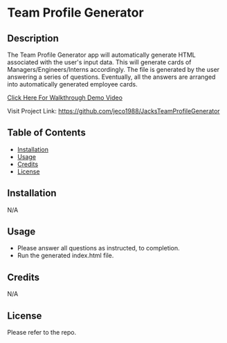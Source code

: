 # Team Profile Generator

## Description

  The Team Profile Generator app will automatically generate HTML associated with the user's input data. This will generate cards of Managers/Engineers/Interns accordingly.
  The file is generated by the user answering a series of questions. Eventually, all the answers are arranged into automatically generated employee cards.

[Click Here For Walkthrough Demo Video](https://app.castify.com/view/0174840e-3c3b-4b80-bf02-46c7ac50aa37)

Visit Project Link: https://github.com/jeco1988/JacksTeamProfileGenerator

## Table of Contents

- [Installation](#installation)
- [Usage](#usage)
- [Credits](#credits)
- [License](#license)

## Installation

N/A

## Usage

- Please answer all questions as instructed, to completion.
- Run the generated index.html file.

## Credits

N/A

## License

Please refer to the repo.